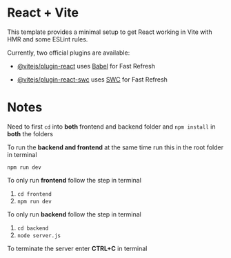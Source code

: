 
# React + Vite

  

This template provides a minimal setup to get React working in Vite with HMR and some ESLint rules.

  

Currently, two official plugins are available:

  

- [@vitejs/plugin-react](https://github.com/vitejs/vite-plugin-react/blob/main/packages/plugin-react/README.md) uses [Babel](https://babeljs.io/) for Fast Refresh

- [@vitejs/plugin-react-swc](https://github.com/vitejs/vite-plugin-react-swc) uses [SWC](https://swc.rs/) for Fast Refresh

  

# Notes

Need to first `cd` into **both** frontend and backend folder and `npm install` in **both** the folders

To run the **backend and frontend** at the same time run this in the root folder in terminal

 `npm run dev`

To only run **frontend** follow the step in terminal

 1. `cd frontend`
 2. `npm run dev`
 
To only run **backend** follow the step in terminal

1. `cd backend`
2. `node server.js` 
 
To terminate the server enter **CTRL+C** in terminal

 

 
  
